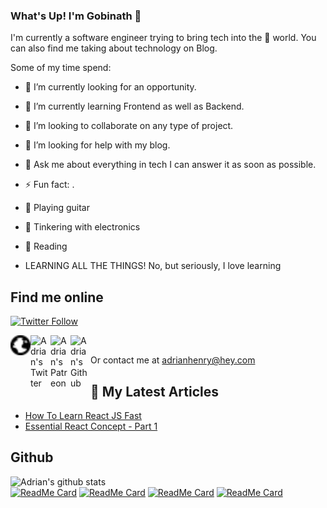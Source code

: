 ### What's Up! I'm Gobinath 👋
I'm currently a software engineer trying to bring tech into the 🍷️ world. You can also find me taking about technology on Blog.

Some of my time spend:

- 🔭 I’m currently looking for an opportunity.
- 🌱 I’m currently learning Frontend as well as Backend.
- 👯 I’m looking to collaborate on any type of project.
- 🤔 I’m looking for help with my blog.
- 💬 Ask me about everything in tech I can answer it as soon as possible.
- ⚡ Fun fact: .


- 🎸 Playing guitar
- 🔌 Tinkering with electronics 
- 📖 Reading
- LEARNING ALL THE THINGS! No, but seriously, I love learning

## Find me online

[![Twitter Follow](https://img.shields.io/twitter/follow/hungrytrtl?color=1DA1F2&logo=twitter&style=for-the-badge)](https://twitter.com/Gobinath_VB)

[<img align="left" alt="hungryturtlecode.com" width="32px" src="https://raw.githubusercontent.com/iconic/open-iconic/master/svg/globe.svg" />][website]
[<img align="left" alt="Adrian's Twitter" width="32px" src="https://cdn.jsdelivr.net/npm/simple-icons@v3/icons/twitter.svg" />][twitter]
[<img align="left" alt="Adrian's Patreon" width="32px" src="https://cdn.jsdelivr.net/npm/simple-icons@v3/icons/patreon.svg" />][patreon]
[<img align="left" alt="Adrian's Github" width="32px" src="https://cdn.jsdelivr.net/npm/simple-icons@v3/icons/github.svg" />][github]
</br>

Or contact me at adrianhenry@hey.com

## 📕 My Latest Articles
<!-- ARTICLES:START -->
- [How To Learn React JS Fast](https://dev.to/gobinath/3-way-to-learn-fast-1nk7)
- [Essential React Concept - Part 1](https://dev.to/gobinath/learn-react-the-fast-way-328l)
<!-- ARTICLES:END -->

## Github
![Adrian's github stats](https://github-readme-stats-775kz1aki.vercel.app/api?username=adiman9&count_private=true&show_icons=true&theme=buefy)
</br>
[![ReadMe Card](https://github-readme-stats-775kz1aki.vercel.app/api/pin/?username=adiman9&repo=p5-react-renderer)](https://github.com/adiman9/p5-react-renderer)
[![ReadMe Card](https://github-readme-stats-775kz1aki.vercel.app/api/pin/?username=adiman9&repo=pureJSCollisions)](https://github.com/adiman9/pureJSCollisions)
[![ReadMe Card](https://github-readme-stats-775kz1aki.vercel.app/api/pin/?username=HungryTurtleCode&repo=gameoflife)](https://github.com/HungryTurtleCode/gameoflife)
[![ReadMe Card](https://github-readme-stats-775kz1aki.vercel.app/api/pin/?username=HungryTurtleCode&repo=multiplayerSnake)](https://github.com/HungryTurtleCode/multiplayerSnake)



[website]: https://gobinath-varatharajan.vercel.app/
[twitter]: https://twitter.com/Gobinath_VB
[patreon]: https://www.patreon.com/gobinathrepos
[github]: https://github.com/gobinathrepos
